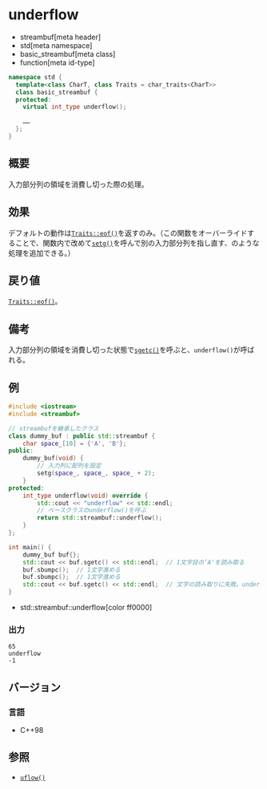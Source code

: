 # underflow
* streambuf[meta header]
* std[meta namespace]
* basic_streambuf[meta class]
* function[meta id-type]

```cpp
namespace std {
  template<class CharT, class Traits = char_traits<CharT>>
  class basic_streambuf {
  protected:
    virtual int_type underflow();

    ……
  };
}
```

## 概要
入力部分列の領域を消費し切った際の処理。

## 効果
デフォルトの動作は[`Traits::eof()`](../../string/char_traits/eof.md)を返すのみ。（この関数をオーバーライドすることで、関数内で改めて[`setg()`](setg.md)を呼んで別の入力部分列を指し直す、のような処理を追加できる。）

## 戻り値
[`Traits::eof()`](../../string/char_traits/eof.md)。

## 備考
入力部分列の領域を消費し切った状態で[`sgetc()`](sgetc.md)を呼ぶと、`underflow()`が呼ばれる。

## 例
```cpp example
#include <iostream>
#include <streambuf>

// streambufを継承したクラス
class dummy_buf : public std::streambuf {
    char space_[10] = {'A', 'B'};
public:
    dummy_buf(void) {
        // 入力列に配列を設定
        setg(space_, space_, space_ + 2);
    }
protected:
    int_type underflow(void) override {
        std::cout << "underflow" << std::endl;
        // ベースクラスのunderflow()を呼ぶ
        return std::streambuf::underflow();
    }
};

int main() {
    dummy_buf buf{};
    std::cout << buf.sgetc() << std::endl;  // 1文字目の’A'を読み取る
    buf.sbumpc();  // 1文字進める
    buf.sbumpc();  // 1文字進める
    std::cout << buf.sgetc() << std::endl;  // 文字の読み取りに失敗。underflow()が呼ばれ、Traits::eof()が返る
}
```
* std::streambuf::underflow[color ff0000]

### 出力
```
65
underflow
-1
```

## バージョン
### 言語
- C++98

## 参照
- [`uflow()`](uflow.md)
